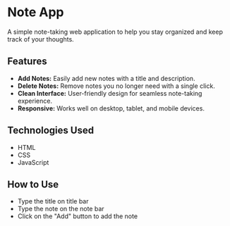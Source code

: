 # Note App

A simple note-taking web application to help you stay organized and keep track of your thoughts.

## Features

- **Add Notes:** Easily add new notes with a title and description.
- **Delete Notes:** Remove notes you no longer need with a single click.
- **Clean Interface:** User-friendly design for seamless note-taking experience.
- **Responsive:** Works well on desktop, tablet, and mobile devices.

## Technologies Used

- HTML
- CSS
- JavaScript

## How to Use
- Type the title on title bar
- Type the note on the note bar
- Click on the "Add" button to add the note 


